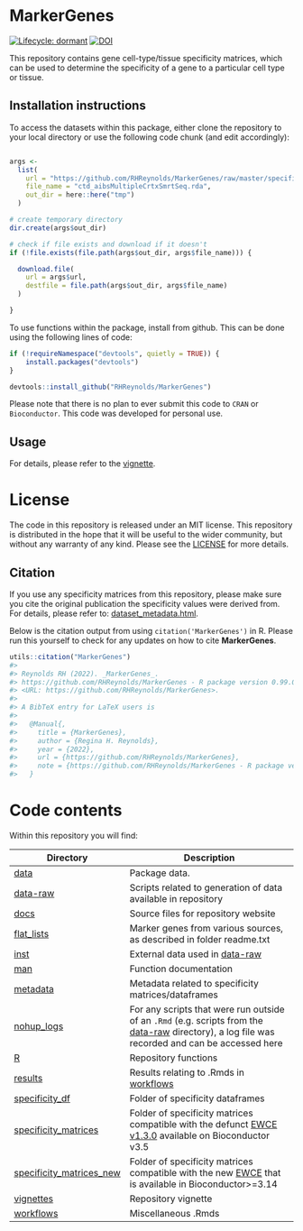 
<!-- README.md is generated from README.Rmd. Please edit that file -->
# MarkerGenes

<!-- badges: start -->
[![Lifecycle: dormant](https://img.shields.io/badge/lifecycle-dormant-blue.svg)](https://www.tidyverse.org/lifecycle/#dormant) [![DOI](https://zenodo.org/badge/183661929.svg)](https://zenodo.org/badge/latestdoi/183661929) <!-- badges: end -->

This repository contains gene cell-type/tissue specificity matrices, which can be used to determine the specificity of a gene to a particular cell type or tissue.

## Installation instructions

To access the datasets within this package, either clone the repository to your local directory or use the following code chunk (and edit accordingly):

``` r

args <- 
  list(
    url = "https://github.com/RHReynolds/MarkerGenes/raw/master/specificity_matrices_new/ctd_aibsMultipleCrtxSmrtSeq.rda",
    file_name = "ctd_aibsMultipleCrtxSmrtSeq.rda",
    out_dir = here::here("tmp")
  )

# create temporary directory
dir.create(args$out_dir)

# check if file exists and download if it doesn't
if (!file.exists(file.path(args$out_dir, args$file_name))) {

  download.file(
    url = args$url,
    destfile = file.path(args$out_dir, args$file_name)
  )

}
```

To use functions within the package, install from github. This can be done using the following lines of code:

``` r
if (!requireNamespace("devtools", quietly = TRUE)) {
    install.packages("devtools")
}

devtools::install_github("RHReynolds/MarkerGenes")
```

Please note that there is no plan to ever submit this code to `CRAN` or `Bioconductor`. This code was developed for personal use.

## Usage

For details, please refer to the [vignette](https://rhreynolds.github.io/MarkerGenes/articles/MarkerGenes.html).

# License

The code in this repository is released under an MIT license. This repository is distributed in the hope that it will be useful to the wider community, but without any warranty of any kind. Please see the [LICENSE](https://github.com/RHReynolds/MarkerGenes/tree/master/LICENSE.md) for more details.

## Citation

If you use any specificity matrices from this repository, please make sure you cite the original publication the specificity values were derived from. For details, please refer to: [dataset\_metadata.html](https://rhreynolds.github.io/MarkerGenes/articles/articles/dataset_metadata.html).

Below is the citation output from using `citation('MarkerGenes')` in R. Please run this yourself to check for any updates on how to cite **MarkerGenes**.

``` r
utils::citation("MarkerGenes")
#> 
#> Reynolds RH (2022). _MarkerGenes_.
#> https://github.com/RHReynolds/MarkerGenes - R package version 0.99.0,
#> <URL: https://github.com/RHReynolds/MarkerGenes>.
#> 
#> A BibTeX entry for LaTeX users is
#> 
#>   @Manual{,
#>     title = {MarkerGenes},
#>     author = {Regina H. Reynolds},
#>     year = {2022},
#>     url = {https://github.com/RHReynolds/MarkerGenes},
#>     note = {https://github.com/RHReynolds/MarkerGenes - R package version 0.99.0},
#>   }
```

# Code contents

Within this repository you will find:

<table>
<colgroup>
<col width="11%" />
<col width="88%" />
</colgroup>
<thead>
<tr class="header">
<th>Directory</th>
<th>Description</th>
</tr>
</thead>
<tbody>
<tr class="odd">
<td><a href="https://github.com/RHReynolds/MarkerGenes/tree/master/data">data</a></td>
<td>Package data.</td>
</tr>
<tr class="even">
<td><a href="https://github.com/RHReynolds/MarkerGenes/tree/master/data-raw">data-raw</a></td>
<td>Scripts related to generation of data available in repository</td>
</tr>
<tr class="odd">
<td><a href="https://github.com/RHReynolds/MarkerGenes/tree/master/docs">docs</a></td>
<td>Source files for repository website</td>
</tr>
<tr class="even">
<td><a href="https://github.com/RHReynolds/MarkerGenes/tree/master/flat_lists">flat_lists</a></td>
<td>Marker genes from various sources, as described in folder readme.txt</td>
</tr>
<tr class="odd">
<td><a href="https://github.com/RHReynolds/MarkerGenes/tree/master/inst">inst</a></td>
<td>External data used in <a href="https://github.com/RHReynolds/MarkerGenes/tree/master/data-raw">data-raw</a></td>
</tr>
<tr class="even">
<td><a href="https://github.com/RHReynolds/MarkerGenes/tree/master/man">man</a></td>
<td>Function documentation</td>
</tr>
<tr class="odd">
<td><a href="https://github.com/RHReynolds/MarkerGenes/tree/master/metadata">metadata</a></td>
<td>Metadata related to specificity matrices/dataframes</td>
</tr>
<tr class="even">
<td><a href="https://github.com/RHReynolds/MarkerGenes/tree/master/nohup_logs">nohup_logs</a></td>
<td>For any scripts that were run outside of an <code>.Rmd</code> (e.g. scripts from the <a href="https://github.com/RHReynolds/MarkerGenes/tree/master/data-raw">data-raw</a> directory), a log file was recorded and can be accessed here</td>
</tr>
<tr class="odd">
<td><a href="https://github.com/RHReynolds/MarkerGenes/tree/master/R">R</a></td>
<td>Repository functions</td>
</tr>
<tr class="even">
<td><a href="https://github.com/RHReynolds/MarkerGenes/tree/master/results">results</a></td>
<td>Results relating to .Rmds in <a href="https://github.com/RHReynolds/MarkerGenes/tree/master/workflows">workflows</a></td>
</tr>
<tr class="odd">
<td><a href="https://github.com/RHReynolds/MarkerGenes/tree/master/specificity_df">specificity_df</a></td>
<td>Folder of specificity dataframes</td>
</tr>
<tr class="even">
<td><a href="https://github.com/RHReynolds/MarkerGenes/tree/master/specificity_matrices">specificity_matrices</a></td>
<td>Folder of specificity matrices compatible with the defunct <a href="https://bioconductor.riken.jp/packages/3.5/bioc/html/EWCE.html">EWCE v1.3.0</a> available on Bioconductor v3.5</td>
</tr>
<tr class="odd">
<td><a href="https://github.com/RHReynolds/MarkerGenes/tree/master/specificity_matrices">specificity_matrices_new</a></td>
<td>Folder of specificity matrices compatible with the new <a href="https://nathanskene.github.io/EWCE/index.html">EWCE</a> that is available in Bioconductor&gt;=3.14</td>
</tr>
<tr class="even">
<td><a href="https://github.com/RHReynolds/MarkerGenes/tree/master/vignettes">vignettes</a></td>
<td>Repository vignette</td>
</tr>
<tr class="odd">
<td><a href="https://github.com/RHReynolds/MarkerGenes/tree/master/workflows">workflows</a></td>
<td>Miscellaneous .Rmds</td>
</tr>
</tbody>
</table>
